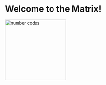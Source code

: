 <h1>Welcome to the Matrix!</h1>
<img src="https://s3.amazonaws.com/alx-intranet.hbtn.io/uploads/medias/2021/2/cdc24ca146228a91564ccd17686cf1d13764896e.gif" width="200" alt="number codes"/>
